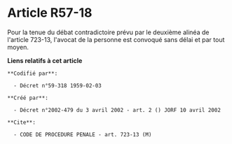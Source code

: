# Article R57-18

Pour la tenue du débat contradictoire prévu par le deuxième alinéa de l'article 723-13, l'avocat de la personne est convoqué
sans délai et par tout moyen.

**Liens relatifs à cet article**

	**Codifié par**:

	  - Décret n°59-318 1959-02-03

	**Créé par**:

	  - Décret n°2002-479 du 3 avril 2002 - art. 2 () JORF 10 avril 2002

	**Cite**:

	  - CODE DE PROCEDURE PENALE - art. 723-13 (M)

